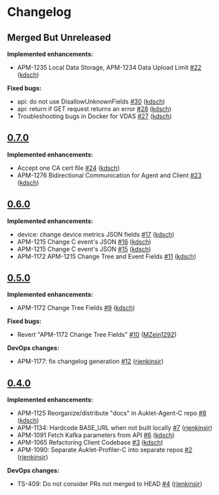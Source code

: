 # Changelog

## Merged But Unreleased

**Implemented enhancements:**

- APM-1235 Local Data Storage, APM-1234 Data Upload Limit [#22](https://github.com/ESG-USA/Auklet-Client-C/pull/22) ([kdsch](https://github.com/kdsch))

**Fixed bugs:**

- api: do not use DisallowUnknownFields [#30](https://github.com/ESG-USA/Auklet-Client-C/pull/30) ([kdsch](https://github.com/kdsch))
- api: return if GET request returns an error [#28](https://github.com/ESG-USA/Auklet-Client-C/pull/28) ([kdsch](https://github.com/kdsch))
- Troubleshooting bugs in Docker for VDAS [#27](https://github.com/ESG-USA/Auklet-Client-C/pull/27) ([kdsch](https://github.com/kdsch))

## [0.7.0](https://github.com/ESG-USA/Auklet-Client-C/tree/0.7.0)

**Implemented enhancements:**

- Accept one CA cert file [#24](https://github.com/ESG-USA/Auklet-Client-C/pull/24) ([kdsch](https://github.com/kdsch))
- APM-1276 Bidirectional Communication for Agent and Client [#23](https://github.com/ESG-USA/Auklet-Client-C/pull/23) ([kdsch](https://github.com/kdsch))

## [0.6.0](https://github.com/ESG-USA/Auklet-Client-C/tree/0.6.0)

**Implemented enhancements:**

- device: change device metrics JSON fields [#17](https://github.com/ESG-USA/Auklet-Client-C/pull/17) ([kdsch](https://github.com/kdsch))
- APM-1215 Change C event's JSON [#16](https://github.com/ESG-USA/Auklet-Client-C/pull/16) ([kdsch](https://github.com/kdsch))
- APM-1215 Change C event's JSON [#15](https://github.com/ESG-USA/Auklet-Client-C/pull/15) ([kdsch](https://github.com/kdsch))
- APM-1172 APM-1215 Change Tree and Event Fields [#11](https://github.com/ESG-USA/Auklet-Client-C/pull/11) ([kdsch](https://github.com/kdsch))

## [0.5.0](https://github.com/ESG-USA/Auklet-Client-C/tree/0.5.0)

**Implemented enhancements:**

- APM-1172 Change Tree Fields [#9](https://github.com/ESG-USA/Auklet-Client-C/pull/9) ([kdsch](https://github.com/kdsch))

**Fixed bugs:**

- Revert "APM-1172 Change Tree Fields" [#10](https://github.com/ESG-USA/Auklet-Client-C/pull/10) ([MZein1292](https://github.com/MZein1292))

**DevOps changes:**

- APM-1177: fix changelog generation [#12](https://github.com/ESG-USA/Auklet-Client-C/pull/12) ([rjenkinsjr](https://github.com/rjenkinsjr))

## [0.4.0](https://github.com/ESG-USA/Auklet-Client-C/tree/0.4.0)

**Implemented enhancements:**

- APM-1125 Reorganize/distribute "docs" in Auklet-Agent-C repo [#8](https://github.com/ESG-USA/Auklet-Client-C/pull/8) ([kdsch](https://github.com/kdsch))
- APM-1134: Hardcode BASE_URL when not built locally [#7](https://github.com/ESG-USA/Auklet-Client-C/pull/7) ([rjenkinsjr](https://github.com/rjenkinsjr))
- APM-1091 Fetch Kafka parameters from API [#6](https://github.com/ESG-USA/Auklet-Client-C/pull/6) ([kdsch](https://github.com/kdsch))
- APM-1065 Refactoring Client Codebase [#3](https://github.com/ESG-USA/Auklet-Client-C/pull/3) ([kdsch](https://github.com/kdsch))
- APM-1090: Separate Auklet-Profiler-C into separate repos [#2](https://github.com/ESG-USA/Auklet-Client-C/pull/2) ([rjenkinsjr](https://github.com/rjenkinsjr))

**DevOps changes:**

- TS-409: Do not consider PRs not merged to HEAD [#4](https://github.com/ESG-USA/Auklet-Client-C/pull/4) ([rjenkinsjr](https://github.com/rjenkinsjr))
